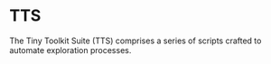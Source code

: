 # TTS
The Tiny Toolkit Suite (TTS) comprises a series of scripts crafted to automate exploration processes.
